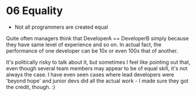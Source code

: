 # 06 Equality

- Not all programmers are created equal

Quite often managers think that DeveloperA == DeveloperB simply because they have same level of experience and so on. In actual fact, the performance of one developer can be 10x or even 100x that of another.

It's politically risky to talk about it, but sometimes I feel like pointing out that, even though several team members may appear to be of equal skill, it's not always the case. I have even seen cases where lead developers were 'beyond hope' and junior devs did all the actual work - I made sure they got the credit, though. :)
